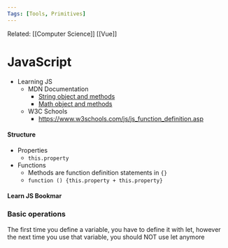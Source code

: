 ```yaml
---
Tags: [Tools, Primitives]
---
```

Related: [[Computer Science]] [[Vue]] 
# JavaScript

- Learning JS
    - MDN Documentation
        - [String object and methods](https://developer.mozilla.org/en-US/docs/Web/JavaScript/Reference/Global_Objects/String)
        - [Math object and methods](https://developer.mozilla.org/en-US/docs/Web/JavaScript/Reference/Global_Objects/Math)
    - W3C Schools
        - https://www.w3schools.com/js/js_function_definition.asp

#### Structure
- Properties
	- `this.property`
- Functions
	- Methods are function definition statements in `{}`
	- `function () {this.property + this.property}`


#### Learn JS Bookmar

### Basic operations
The first time you define a variable, you have to define it with let, however the next time you use that variable, you should NOT use let anymore